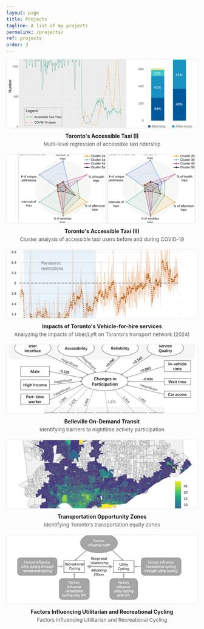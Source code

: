 ```yaml
---
layout: page
title: Projects
tagline: A list of my projects
permalink: /projects/
ref: projects
order: 3
---
```

<style>
.project-card img {
  width: 100%;
  height: 180px;
  object-fit: cover;
  border-radius: 10px;
  box-shadow: 0 0 5px rgba(0,0,0,0.1);
  transition: transform 0.3s ease, box-shadow 0.3s ease;
}

.project-card img:hover {
  transform: scale(1.05);
  box-shadow: 0 0 15px rgba(0,0,0,0.3);
}

.project-grid {
  display: grid;
  grid-template-columns: repeat(auto-fill, minmax(250px, 1fr));
  gap: 20px;
}

.project-card {
  text-align: center;
}

.project-card img {
  width: 100%;
  height: 180px; /* 统一高度裁切 */
  object-fit: cover; /* 保持图片比例，超出部分裁切 */
  border-radius: 10px;
  box-shadow: 0 0 5px rgba(0,0,0,0.1);
}

.project-card-title {
  font-weight: bold;
  margin-top: 10px;
}

.project-card-desc {
  font-size: 0.95em;
  color: #555;
  margin-top: 5px;
}
</style>

<div class="project-grid">

  <div class="project-card">
    <a href="/projects/taxi1/">
      <img src="/figures/taxi.jpg" alt="Toronto's Accessible Taxi (I)">
    </a>
    <div class="project-card-title">Toronto's Accessible Taxi (I)</div>
    <div class="project-card-desc">Multi-level regression of accessible taxi ridership</div>
  </div>

  <div class="project-card">
    <a href="/projects/taxi2/">
      <img src="/figures/cluster.jpg" alt="Toronto's Accessible Taxi (II)">
    </a>
    <div class="project-card-title">Toronto's Accessible Taxi (II)</div>
    <div class="project-card-desc">Cluster analysis of accessible taxi users before and during COVID-19</div>
  </div>

  <div class="project-card">
    <a href="/projects/vfh/">
      <img src="/figures/vfh.jpg" alt="Toronto's Vehicle-for-hire services">
    </a>
    <div class="project-card-title">Impacts of Toronto's Vehicle-for-hire services</div>
    <div class="project-card-desc">Analyzing the impacts of Uber/Lyft on Toronto's transport network (2024)</div>
  </div>

  <div class="project-card">
    <a href="/projects/odt/">
      <img src="/figures/odt.jpg" alt="Belleville On-Demand Transit">
    </a>
    <div class="project-card-title">Belleville On-Demand Transit</div>
    <div class="project-card-desc">Identifying barriers to nighttime activity participation</div>
  </div>

  <div class="project-card">
    <a href="/projects/teoz/">
      <img src="/figures/teoz.jpg" alt="Transportation Opportunity Zones">
    </a>
    <div class="project-card-title">Transportation Opportunity Zones</div>
    <div class="project-card-desc">Identifying Toronto's transportation equity zones</div>
  </div>

  <div class="project-card">
    <a href="/projects/sem_bicycle/">
      <img src="/figures/sc_bicycle.jpg" alt="Bicycle">
    </a>
    <div class="project-card-title">Factors Influencing Utilitarian and Recreational Cycling </div>
    <div class="project-card-desc">Factors Influencing Utilitarian and Recreational Cycling</div>
  </div>

  <!-- 可以继续添加其他项目 -->
</div>